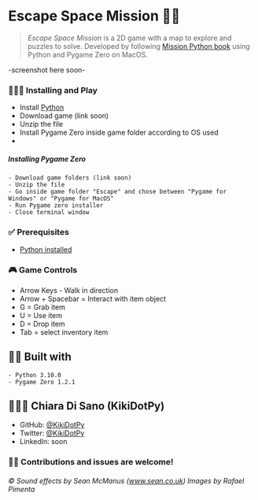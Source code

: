 # Escape Space Mission 👨‍🚀

> *Escape Space Mission* is a 2D game with a map to explore and puzzles to solve. Developed by following [Mission Python book](https://nostarch.com/missionpython) using Python and Pygame Zero on MacOS.

-screenshot here soon-
  
### 👨🏻‍🔧 Installing and Play

- Install [Python](https://www.python.org/downloads/)
- Download game (link soon)
- Unzip the file
- Install Pygame Zero inside game folder according to OS used
- 

  ##### Installing Pygame Zero
    - Download game folders (link soon)
    - Unzip the file
    - Go inside game folder "Escape" and chose between "Pygame for Windows" or "Pygame for MacOS"
    - Run Pygame zero installer
    - Close terminal window

### ✅ Prerequisites
- [Python installed](https://www.python.org/downloads/)

### 🎮 Game Controls
- Arrow Keys - Walk in direction
- Arrow + Spacebar = Interact with item object
- G = Grab item
- U = Use item
- D = Drop item
- Tab = select inventory item

## 👷🏻 Built with
    - Python 3.10.0
    - Pygame Zero 1.2.1

## 👩🏻‍💻 Chiara Di Sano (KikiDotPy)

- GitHub: [@KikiDotPy](https://github.com/KikiDotPy)
- Twitter: [@KikiDotPy](https://twitter.com/KikiDotPy)
- LinkedIn: soon


### 🤝🏻 Contributions and issues are welcome!





###### © Sound effects by Sean McManus (www.sean.co.uk) Images by Rafael Pimenta
